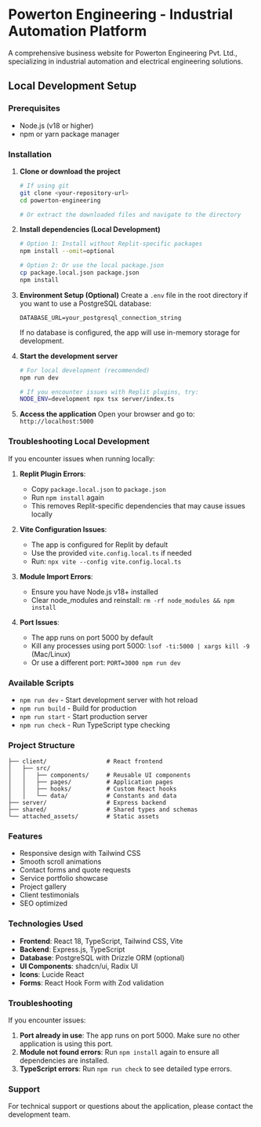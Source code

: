# Powerton Engineering - Industrial Automation Platform

A comprehensive business website for Powerton Engineering Pvt. Ltd., specializing in industrial automation and electrical engineering solutions.

## Local Development Setup

### Prerequisites
- Node.js (v18 or higher)
- npm or yarn package manager

### Installation

1. **Clone or download the project**
   ```bash
   # If using git
   git clone <your-repository-url>
   cd powerton-engineering
   
   # Or extract the downloaded files and navigate to the directory
   ```

2. **Install dependencies (Local Development)**
   ```bash
   # Option 1: Install without Replit-specific packages
   npm install --omit=optional
   
   # Option 2: Or use the local package.json
   cp package.local.json package.json
   npm install
   ```

3. **Environment Setup (Optional)**
   Create a `.env` file in the root directory if you want to use a PostgreSQL database:
   ```env
   DATABASE_URL=your_postgresql_connection_string
   ```
   
   If no database is configured, the app will use in-memory storage for development.

4. **Start the development server**
   ```bash
   # For local development (recommended)
   npm run dev
   
   # If you encounter issues with Replit plugins, try:
   NODE_ENV=development npx tsx server/index.ts
   ```

5. **Access the application**
   Open your browser and go to: `http://localhost:5000`

### Troubleshooting Local Development

If you encounter issues when running locally:

1. **Replit Plugin Errors**:
   - Copy `package.local.json` to `package.json`
   - Run `npm install` again
   - This removes Replit-specific dependencies that may cause issues locally

2. **Vite Configuration Issues**:
   - The app is configured for Replit by default
   - Use the provided `vite.config.local.ts` if needed
   - Run: `npx vite --config vite.config.local.ts`

3. **Module Import Errors**:
   - Ensure you have Node.js v18+ installed
   - Clear node_modules and reinstall: `rm -rf node_modules && npm install`

4. **Port Issues**:
   - The app runs on port 5000 by default
   - Kill any processes using port 5000: `lsof -ti:5000 | xargs kill -9` (Mac/Linux)
   - Or use a different port: `PORT=3000 npm run dev`

### Available Scripts

- `npm run dev` - Start development server with hot reload
- `npm run build` - Build for production
- `npm run start` - Start production server
- `npm run check` - Run TypeScript type checking

### Project Structure

```
├── client/                 # React frontend
│   ├── src/
│   │   ├── components/     # Reusable UI components
│   │   ├── pages/          # Application pages
│   │   ├── hooks/          # Custom React hooks
│   │   └── data/           # Constants and data
├── server/                 # Express backend
├── shared/                 # Shared types and schemas
└── attached_assets/        # Static assets
```

### Features

- Responsive design with Tailwind CSS
- Smooth scroll animations
- Contact forms and quote requests
- Service portfolio showcase
- Project gallery
- Client testimonials
- SEO optimized

### Technologies Used

- **Frontend**: React 18, TypeScript, Tailwind CSS, Vite
- **Backend**: Express.js, TypeScript
- **Database**: PostgreSQL with Drizzle ORM (optional)
- **UI Components**: shadcn/ui, Radix UI
- **Icons**: Lucide React
- **Forms**: React Hook Form with Zod validation

### Troubleshooting

If you encounter issues:

1. **Port already in use**: The app runs on port 5000. Make sure no other application is using this port.
2. **Module not found errors**: Run `npm install` again to ensure all dependencies are installed.
3. **TypeScript errors**: Run `npm run check` to see detailed type errors.

### Support

For technical support or questions about the application, please contact the development team.